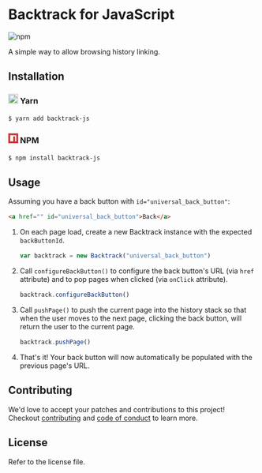 # Backtrack for JavaScript
![npm](https://img.shields.io/npm/v/backtrack-js)

A simple way to allow browsing history linking.

## Installation
### <img src="https://avatars1.githubusercontent.com/u/22247014?s=200&v=4" width="20" height="20"> Yarn
```bash
$ yarn add backtrack-js
```

### <img src="https://raw.githubusercontent.com/github/explore/80688e429a7d4ef2fca1e82350fe8e3517d3494d/topics/npm/npm.png" width="20" height="20"> NPM
```bash
$ npm install backtrack-js
```

## Usage
Assuming you have a back button with `id="universal_back_button"`:
```html
<a href="" id="universal_back_button">Back</a>
```

1. On each page load, create a new Backtrack instance with the expected `backButtonId`.
    ```javascript
    var backtrack = new Backtrack("universal_back_button")
    ```

1. Call `configureBackButton()` to configure the back button's URL (via `href` attribute) and to pop pages when clicked (via `onClick` attribute).
    ```javascript
    backtrack.configureBackButton()
    ```

1. Call `pushPage()` to push the current page into the history stack so that when the user moves to the next page, clicking the back button, will return the user to the current page.
    ```javascript
    backtrack.pushPage()
    ```

1. That's it! Your back button will now automatically be populated with the previous page's URL.

## Contributing
We'd love to accept your patches and contributions to this project! Checkout [contributing](CONTRIBUTING.md) and [code of conduct](CODE_OF_CONDUCT.md) to learn more.

## License
Refer to the license file.
